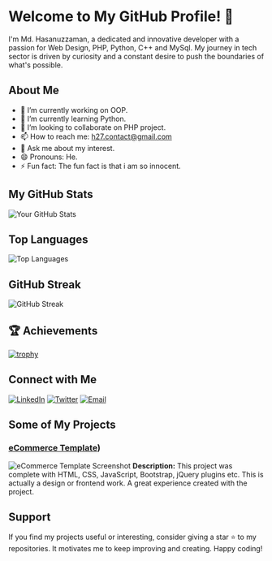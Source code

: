 # Welcome to My GitHub Profile! 👋

I'm Md. Hasanuzzaman, a dedicated and innovative developer with a passion for Web Design, PHP, Python, C++ and MySql. My journey in tech sector is driven by curiosity and a constant desire to push the boundaries of what's possible.

## About Me

- 🔭 I’m currently working on OOP.
- 🌱 I’m currently learning Python.
- 👯 I’m looking to collaborate on PHP project.
- 📫 How to reach me: h27.contact@gmail.com
- 💬 Ask me about my interest.
- 😄 Pronouns: He.
- ⚡ Fun fact: The fun fact is that i am so innocent.

## My GitHub Stats

![Your GitHub Stats](https://github-readme-stats.vercel.app/api?username=HasanOfficial27&show_icons=true&theme=radical)

## Top Languages

![Top Languages](https://github-readme-stats.vercel.app/api/top-langs/?username=HasanOfficial27&langs_count=6&layout=compact&theme=radical)

## GitHub Streak

![GitHub Streak](https://github-readme-streak-stats.herokuapp.com/?user=HasanOfficial27&theme=radical&hide_border=false)

## 🏆 Achievements

[![trophy](https://github-profile-trophy.vercel.app/?username=HasanOfficial27&theme=darkhub&no-frame=true)](https://github.com/ryo-ma/github-profile-trophy)

## Connect with Me

[![LinkedIn](https://img.shields.io/badge/-LinkedIn-blue?style=flat-square&logo=LinkedIn&logoColor=white&link=https://www.linkedin.com/in/HasanOfficial277)](https://www.linkedin.com/in/HasanOfficial272)
[![Twitter](https://img.shields.io/badge/-Twitter-blue?style=flat-square&logo=Twitter&logoColor=white&link=https://twitter.com/HasanOfficial27)](https://twitter.com/HasanOfficial27)
[![Email](https://img.shields.io/badge/-Email-red?style=flat-square&logo=Gmail&logoColor=white&link=mailto:contact.hasanuzzaman@gmail.com)](mailto:h27.contact@gmail.com)

## Some of My Projects

### [eCommerce Template](https://github.com/HasanOfficial27/eCommerce-Template))

![eCommerce Template Screenshot](https://github.com/HasanOfficial27/HasanOfficial27/assets/65357960/a9ccb5c7-df76-4004-bc47-17bcc2dd751a)
**Description:** This project was complete with HTML, CSS, JavaScript, Bootstrap, jQuery plugins etc. This is actually a design or frontend work. A great experience created with the project.

<!--### [Project 2](https://github.com/HasanOfficial27/Project2)

![Project 2 Screenshot](https://github.com/HasanOfficial27/Project2/raw/main/screenshot.png)
Description of Project 2.-->

## Support

If you find my projects useful or interesting, consider giving a star ⭐ to my repositories. It motivates me to keep improving and creating. Happy coding!
